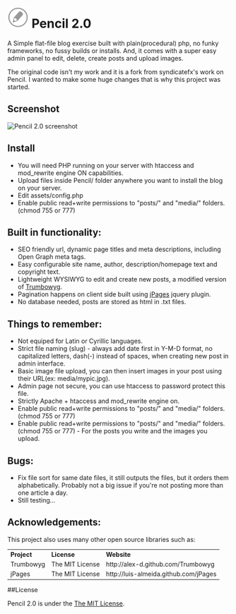 ![Pencil 2.0 logo](https://github.com/MrGKanev/Pencil-2.0/blob/master/assets/logo.png?raw=true) Pencil 2.0
======

A Simple flat-file blog exercise built with plain(procedural) php, no funky frameworks, no fussy builds or installs. And, it comes with a super easy admin panel to edit, delete, create posts and upload images.

The original code isn't my work and it is a fork from syndicatefx's work on Pencil. I wanted to make some huge changes that is why this project was started. 

## Screenshot 

![Pencil 2.0 screenshot](https://github.com/MrGKanev/Pensil-2.0/blob/master/screenshot/screenshot.png?raw=true)

## Install

- You will need PHP running on your server with htaccess and mod_rewrite engine ON capabilities.
- Upload files inside Pencil/ folder anywhere you want to install the blog on your server.
- Edit assets/config.php
- Enable public read+write permissions to "posts/" and "media/"  folders. (chmod 755 or 777)

## Built in functionality:

- SEO friendly url, dynamic page titles and meta descriptions, including Open Graph meta tags.
- Easy configurable site name, author, description/homepage text and copyright text.
- Lightweight WYSIWYG to edit and create new posts, a modified version of [Trumbowyg](http://alex-d.github.com/Trumbowyg).
- Pagination happens on client side built using [jPages](http://luis-almeida.github.com/jPages) jquery plugin.
- No database needed, posts are stored as html in .txt files.

## Things to remember:

- Not equiped for Latin or Cyrillic languages.
- Strict file naming (slug) - always add date first in Y-M-D format, no capitalized letters, dash(-) instead of spaces, when creating new post in admin interface.
- Basic image file upload, you can then insert images in your post using their URL(ex: media/mypic.jpg).
- Admin page not secure, you can use htaccess to password protect this file.
- Strictly Apache + htaccess and mod_rewrite engine on.
- Enable public read+write permissions to "posts/" and "media/"  folders. (chmod 755 or 777)
- Enable public read+write permissions to "posts/" and "media/"  folders. (chmod 755 or 777) - For the posts you write and the images you upload.

## Bugs:

- Fix file sort for same date files, it still outputs the files, but it orders them alphabetically. Probably not a big issue if you're not posting more than one article a day.
- Still testing...

## Acknowledgements:

This project also uses many other open source libraries such as:

<table>
    <tr>
        <td><strong>Project</strong></td>
        <td><strong>License</strong></td>
        <td><strong>Website</strong></td>
    </tr>
    <tr>
        <td>Trumbowyg</td>
        <td>The MIT License</td>
        <td>http://alex-d.github.com/Trumbowyg</td>
    </tr>
    <tr>
        <td>jPages</td>
        <td>The MIT License</td>
        <td>http://luis-almeida.github.com/jPages</td>
    </tr>
</table>

##License

Pencil 2.0  is under the [The MIT License](https://github.com/MrGKanev/Pencil-2.0/blob/master/LICENSE).
